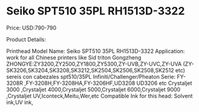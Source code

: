 # Seiko SPT510 35PL RH1513D-3322

Price: USD:790-790

Product Details:

Printhead Model Name: Seiko SPT510 35PL RH1513D-3322
Application: work for all Chinese printers like Sid triton Gongzheng  ZHONGYE:ZY3200,ZY2500,ZY1800,ZY5300,ZY-UVB,ZY-UVC,ZY-UVA (ZY-SK3206,SK3204,SK3208,SK3212,SK2504,SK2506,SK2508,SK2512 etc) sereis con cabezales spt510/35PL
Infiniti/Challenger/Pheaton Serie: FY-3208R ,FY-3208H,FY-3208HA,FY-3206HF,UD3208 UD3206 etc
Crystaljet 3000 ,Crystaljet 4000,Crystaljet 5000,Crystaljet 6000,Crystaljet 9000 ,Crystaljet UV,Iconteck,Meitu,Wer,etc
Compatible Ink for this head: Solvent ink,UV ink,
